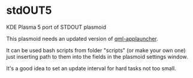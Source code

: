 # stdOUT5
KDE Plasma 5 port of STDOUT plasmoid

This plasmoid needs an updated version of <a href=https://github.com/Jacobtey/qml-applauncher>qml-applauncher</a>.

It can be used bash scripts from folder "scripts" (or make your own one) just inserting path to them into the fields in the plasmoid settings window. 

It's a good idea to set an update interval for hard tasks not too small. 
